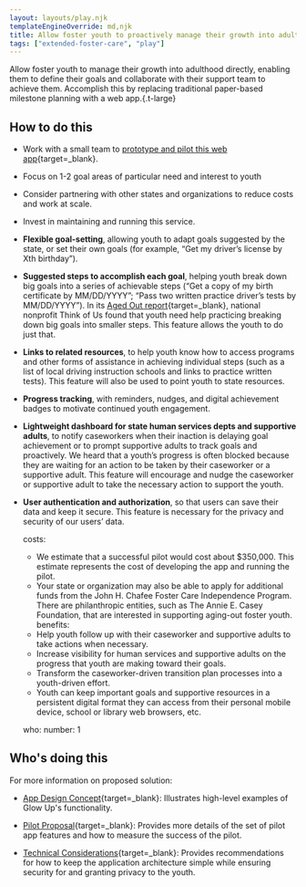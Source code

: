 ```yaml
---
layout: layouts/play.njk
templateEngineOverride: md,njk
title: Allow foster youth to proactively manage their growth into adulthood
tags: ["extended-foster-care", "play"]
---
```


Allow foster youth to manage their growth into adulthood directly, enabling them to define their goals and collaborate with their support team to achieve them. Accomplish this by replacing traditional paper-based milestone planning with a web app.{.t-large}

## How to do this

* Work with a small team to [prototype and pilot this web app](https://www.aspentechpolicyhub.org/wp-content/uploads/Glow-Up-App-Proposal.pdf){target=_blank}.

* Focus on 1-2 goal areas of particular need and interest to youth

* Consider partnering with other states and organizations to reduce costs and work at scale.

* Invest in maintaining and running this service.

* **Flexible goal-setting**, allowing youth to adapt goals suggested by the state, or set their own goals (for example, “Get my driver’s license by Xth birthday”).

* **Suggested steps to accomplish each goal**, helping youth break down big goals into a series of achievable steps (“Get a copy of my birth certificate by MM/DD/YYYY”; “Pass two written practice driver’s tests by MM/DD/YYYY”). In its [Aged Out report](https://www.thinkof-us.org/case-studies/aged-out){target=_blank}, national nonprofit Think of Us found that youth need help practicing breaking down big goals into smaller steps. This feature allows the youth to do just that.

* **Links to related resources**, to help youth know how to access programs and other forms of assistance in achieving individual steps (such as a list of local driving instruction schools and links to practice written tests). This feature will also be used to point youth to state resources.

* **Progress tracking**, with reminders, nudges, and digital achievement badges to motivate continued youth engagement.

* **Lightweight dashboard for state human services depts and supportive adults**, to notify caseworkers when their inaction is delaying goal achievement or to prompt supportive adults to track goals and proactively. We heard that a youth’s progress is often blocked because they are waiting for an action to be taken by their caseworker or a supportive adult. This feature will encourage and nudge the caseworker or supportive adult to take the necessary action to support the youth.

* **User authentication and authorization**, so that users can save their data and keep it secure. This feature is necessary for the privacy and security of our users’ data.

  costs:
    - We estimate that a successful pilot would cost about $350,000. This estimate represents the cost of developing the app and running the pilot.
    - Your state or organization may also be able to apply for additional funds from the John H. Chafee Foster Care Independence Program. There are philanthropic entities, such as The Annie E. Casey Foundation, that are interested in supporting aging-out foster youth.
  benefits:
    - Help youth follow up with their caseworker and supportive adults to take actions when necessary.
    - Increase visibility for human services and supportive adults on the progress that youth are making toward their goals.
    - Transform the caseworker-driven transition plan processes into a youth-driven effort.
    - Youth can keep important goals and supportive resources in a persistent digital format they can access from their personal mobile device, school or library web browsers, etc.

  who:
    number: 1

## Who's doing this

For more information on proposed solution:

* [App Design Concept](https://www.youtube.com/watch?v=ITpf-AtYv6E){target=_blank}: Illustrates high-level examples of Glow Up's functionality.

* [Pilot Proposal](https://www.aspentechpolicyhub.org/wp-content/uploads/Glow-Up-App-Proposal.pdf){target=_blank}: Provides more details of the set of pilot app features and how to measure the success of the pilot.

* [Technical Considerations](https://www.aspentechpolicyhub.org/wp-content/uploads/Technical-Considerations-2023.pdf){target=_blank}: Provides recommendations for how to keep the application architecture simple while ensuring security for and granting privacy to the youth.